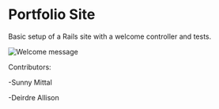 Portfolio Site
============

Basic setup of a Rails site with a welcome controller and tests.

![Welcome message](http://dl.dropbox.com/s/9ewo3tpgq7kvbnw/philssite.png?dl=0)

Contributors:

-Sunny Mittal

-Deirdre Allison
